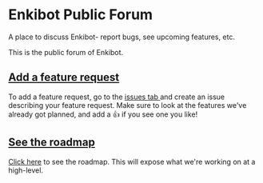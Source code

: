 # Enkibot Public Forum
A place to discuss Enkibot- report bugs, see upcoming features, etc.

This is the public forum of Enkibot.

## [Add a feature request](https://github.com/enkidevs/enkibot/issues)
To add a feature request, go to the [issues tab ](https://github.com/enkidevs/enkibot/issues) and create an issue describing your feature request. Make sure to look at the features we've already got planned, and add a :+1: if you see one you like!

## [See the roadmap](https://github.com/orgs/enkidevs/projects/1)
[Click here](https://github.com/orgs/enkidevs/projects/1) to see the roadmap. This will expose what we're working on at a high-level. 
